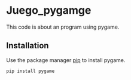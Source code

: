 # Juego_pygamge
This code is about an program using pygame.

## Installation

Use the package manager [pip](https://pip.pypa.io/en/stable/) to install pygame.

```bash
pip install pygame
```
